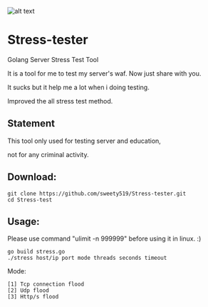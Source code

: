 ![alt text](https://raw.githubusercontent.com/Leeon123/Stress-tester/master/logo.png)
# Stress-tester
Golang Server Stress Test Tool 

It is a tool for me to test my server's waf. Now just share with you. 

It sucks but it help me a lot when i doing testing.

Improved the all stress test method.

## Statement
This tool only used for testing server and education,

not for any criminal activity.

## Download:

    git clone https://github.com/sweety519/Stress-tester.git
    cd Stress-test

## Usage:
Please use command "ulimit -n 999999" before using it in linux. :)

    go build stress.go
    ./stress host/ip port mode threads seconds timeout
    
Mode:

    [1] Tcp connection flood
    [2] Udp flood
    [3] Http/s flood
